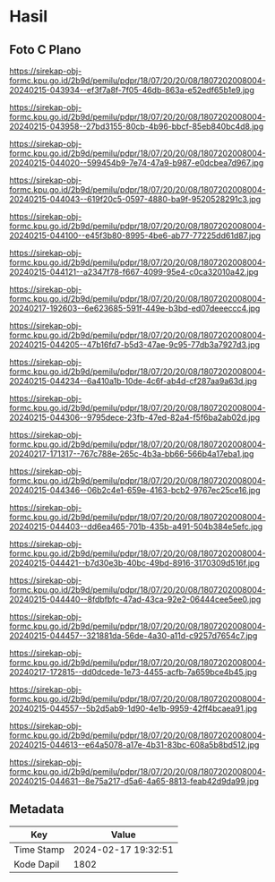 # Hasil

## Foto C Plano

https://sirekap-obj-formc.kpu.go.id/2b9d/pemilu/pdpr/18/07/20/20/08/1807202008004-20240215-043934--ef3f7a8f-7f05-46db-863a-e52edf65b1e9.jpg

https://sirekap-obj-formc.kpu.go.id/2b9d/pemilu/pdpr/18/07/20/20/08/1807202008004-20240215-043958--27bd3155-80cb-4b96-bbcf-85eb840bc4d8.jpg

https://sirekap-obj-formc.kpu.go.id/2b9d/pemilu/pdpr/18/07/20/20/08/1807202008004-20240215-044020--599454b9-7e74-47a9-b987-e0dcbea7d967.jpg

https://sirekap-obj-formc.kpu.go.id/2b9d/pemilu/pdpr/18/07/20/20/08/1807202008004-20240215-044043--619f20c5-0597-4880-ba9f-9520528291c3.jpg

https://sirekap-obj-formc.kpu.go.id/2b9d/pemilu/pdpr/18/07/20/20/08/1807202008004-20240215-044100--e45f3b80-8995-4be6-ab77-77225dd61d87.jpg

https://sirekap-obj-formc.kpu.go.id/2b9d/pemilu/pdpr/18/07/20/20/08/1807202008004-20240215-044121--a2347f78-f667-4099-95e4-c0ca32010a42.jpg

https://sirekap-obj-formc.kpu.go.id/2b9d/pemilu/pdpr/18/07/20/20/08/1807202008004-20240217-192603--6e623685-591f-449e-b3bd-ed07deeeccc4.jpg

https://sirekap-obj-formc.kpu.go.id/2b9d/pemilu/pdpr/18/07/20/20/08/1807202008004-20240215-044205--47b16fd7-b5d3-47ae-9c95-77db3a7927d3.jpg

https://sirekap-obj-formc.kpu.go.id/2b9d/pemilu/pdpr/18/07/20/20/08/1807202008004-20240215-044234--6a410a1b-10de-4c6f-ab4d-cf287aa9a63d.jpg

https://sirekap-obj-formc.kpu.go.id/2b9d/pemilu/pdpr/18/07/20/20/08/1807202008004-20240215-044306--9795dece-23fb-47ed-82a4-f5f6ba2ab02d.jpg

https://sirekap-obj-formc.kpu.go.id/2b9d/pemilu/pdpr/18/07/20/20/08/1807202008004-20240217-171317--767c788e-265c-4b3a-bb66-566b4a17eba1.jpg

https://sirekap-obj-formc.kpu.go.id/2b9d/pemilu/pdpr/18/07/20/20/08/1807202008004-20240215-044346--06b2c4e1-659e-4163-bcb2-9767ec25ce16.jpg

https://sirekap-obj-formc.kpu.go.id/2b9d/pemilu/pdpr/18/07/20/20/08/1807202008004-20240215-044403--dd6ea465-701b-435b-a491-504b384e5efc.jpg

https://sirekap-obj-formc.kpu.go.id/2b9d/pemilu/pdpr/18/07/20/20/08/1807202008004-20240215-044421--b7d30e3b-40bc-49bd-8916-3170309d516f.jpg

https://sirekap-obj-formc.kpu.go.id/2b9d/pemilu/pdpr/18/07/20/20/08/1807202008004-20240215-044440--8fdbfbfc-47ad-43ca-92e2-06444cee5ee0.jpg

https://sirekap-obj-formc.kpu.go.id/2b9d/pemilu/pdpr/18/07/20/20/08/1807202008004-20240215-044457--321881da-56de-4a30-a11d-c9257d7654c7.jpg

https://sirekap-obj-formc.kpu.go.id/2b9d/pemilu/pdpr/18/07/20/20/08/1807202008004-20240217-172815--dd0dcede-1e73-4455-acfb-7a659bce4b45.jpg

https://sirekap-obj-formc.kpu.go.id/2b9d/pemilu/pdpr/18/07/20/20/08/1807202008004-20240215-044557--5b2d5ab9-1d90-4e1b-9959-42ff4bcaea91.jpg

https://sirekap-obj-formc.kpu.go.id/2b9d/pemilu/pdpr/18/07/20/20/08/1807202008004-20240215-044613--e64a5078-a17e-4b31-83bc-608a5b8bd512.jpg

https://sirekap-obj-formc.kpu.go.id/2b9d/pemilu/pdpr/18/07/20/20/08/1807202008004-20240215-044631--8e75a217-d5a6-4a65-8813-feab42d9da99.jpg


## Metadata

| Key        | Value               |
| ---------- | ------------------- |
| Time Stamp | 2024-02-17 19:32:51 |
| Kode Dapil | 1802                |




